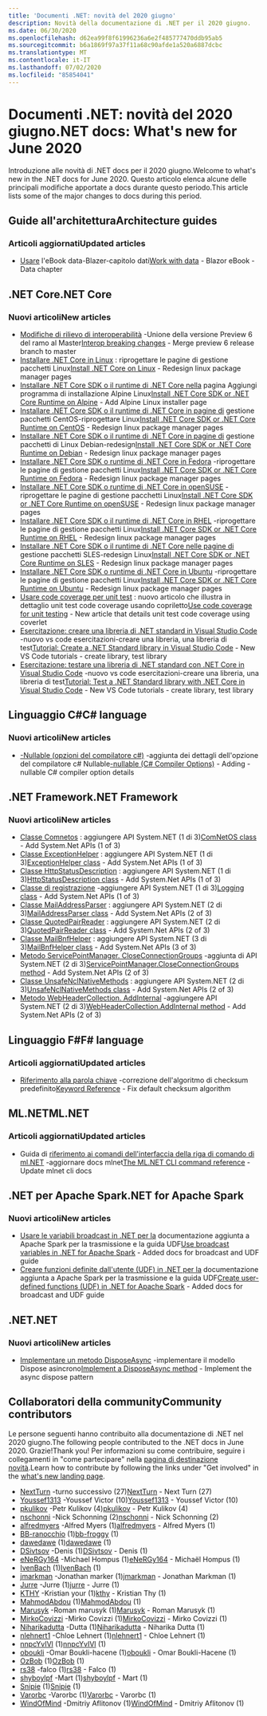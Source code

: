```yaml
---
title: 'Documenti .NET: novità del 2020 giugno'
description: Novità della documentazione di .NET per il 2020 giugno.
ms.date: 06/30/2020
ms.openlocfilehash: d62ea99f8f61996236a6e2f485777470ddb95ab5
ms.sourcegitcommit: b6a1869f97a37f11a68c90afde1a520a6887dcbc
ms.translationtype: MT
ms.contentlocale: it-IT
ms.lasthandoff: 07/02/2020
ms.locfileid: "85854041"
---
```

# <a name="net-docs-whats-new-for-june-2020"></a><span data-ttu-id="61112-103">Documenti .NET: novità del 2020 giugno</span><span class="sxs-lookup"><span data-stu-id="61112-103">.NET docs: What's new for June 2020</span></span>

<span data-ttu-id="61112-104">Introduzione alle novità di .NET docs per il 2020 giugno.</span><span class="sxs-lookup"><span data-stu-id="61112-104">Welcome to what's new in the .NET docs for June 2020.</span></span> <span data-ttu-id="61112-105">Questo articolo elenca alcune delle principali modifiche apportate a docs durante questo periodo.</span><span class="sxs-lookup"><span data-stu-id="61112-105">This article lists some of the major changes to docs during this period.</span></span>

## <a name="architecture-guides"></a><span data-ttu-id="61112-106">Guide all'architettura</span><span class="sxs-lookup"><span data-stu-id="61112-106">Architecture guides</span></span>

### <a name="updated-articles"></a><span data-ttu-id="61112-107">Articoli aggiornati</span><span class="sxs-lookup"><span data-stu-id="61112-107">Updated articles</span></span>

- <span data-ttu-id="61112-108">[Usare](/dotnet/architecture/blazor-for-web-forms-developers/data) l'eBook data-Blazer-capitolo dati</span><span class="sxs-lookup"><span data-stu-id="61112-108">[Work with data](/dotnet/architecture/blazor-for-web-forms-developers/data) - Blazor eBook - Data chapter</span></span>

## <a name="net-core"></a><span data-ttu-id="61112-109">.NET Core</span><span class="sxs-lookup"><span data-stu-id="61112-109">.NET Core</span></span>

### <a name="new-articles"></a><span data-ttu-id="61112-110">Nuovi articoli</span><span class="sxs-lookup"><span data-stu-id="61112-110">New articles</span></span>

- <span data-ttu-id="61112-111">[Modifiche di rilievo di interoperabilità](/dotnet/core/compatibility/interop) -Unione della versione Preview 6 del ramo al Master</span><span class="sxs-lookup"><span data-stu-id="61112-111">[Interop breaking changes](/dotnet/core/compatibility/interop) - Merge preview 6 release branch to master</span></span>
- <span data-ttu-id="61112-112">[Installare .NET Core in Linux](/dotnet/core/install/linux) : riprogettare le pagine di gestione pacchetti Linux</span><span class="sxs-lookup"><span data-stu-id="61112-112">[Install .NET Core on Linux](/dotnet/core/install/linux) - Redesign linux package manager pages</span></span>
- <span data-ttu-id="61112-113">[Installare .NET Core SDK o il runtime di .NET Core nella](/dotnet/core/install/linux-alpine) pagina Aggiungi programma di installazione Alpine Linux</span><span class="sxs-lookup"><span data-stu-id="61112-113">[Install .NET Core SDK or .NET Core Runtime on Alpine](/dotnet/core/install/linux-alpine) - Add Alpine Linux installer page</span></span>
- <span data-ttu-id="61112-114">[Installare .NET Core SDK o il runtime di .NET Core in pagine di](/dotnet/core/install/linux-centos) gestione pacchetti CentOS-riprogettare Linux</span><span class="sxs-lookup"><span data-stu-id="61112-114">[Install .NET Core SDK or .NET Core Runtime on CentOS](/dotnet/core/install/linux-centos) - Redesign linux package manager pages</span></span>
- <span data-ttu-id="61112-115">[Installare .NET Core SDK o il runtime di .NET Core in pagine di](/dotnet/core/install/linux-debian) gestione pacchetti di Linux Debian-redesign</span><span class="sxs-lookup"><span data-stu-id="61112-115">[Install .NET Core SDK or .NET Core Runtime on Debian](/dotnet/core/install/linux-debian) - Redesign linux package manager pages</span></span>
- <span data-ttu-id="61112-116">[Installare .NET Core SDK o runtime di .NET Core in Fedora](/dotnet/core/install/linux-fedora) -riprogettare le pagine di gestione pacchetti Linux</span><span class="sxs-lookup"><span data-stu-id="61112-116">[Install .NET Core SDK or .NET Core Runtime on Fedora](/dotnet/core/install/linux-fedora) - Redesign linux package manager pages</span></span>
- <span data-ttu-id="61112-117">[Installare .NET Core SDK o runtime di .NET Core in openSUSE](/dotnet/core/install/linux-opensuse) -riprogettare le pagine di gestione pacchetti Linux</span><span class="sxs-lookup"><span data-stu-id="61112-117">[Install .NET Core SDK or .NET Core Runtime on openSUSE](/dotnet/core/install/linux-opensuse) - Redesign linux package manager pages</span></span>
- <span data-ttu-id="61112-118">[Installare .NET Core SDK o il runtime di .NET Core in RHEL](/dotnet/core/install/linux-rhel) -riprogettare le pagine di gestione pacchetti Linux</span><span class="sxs-lookup"><span data-stu-id="61112-118">[Install .NET Core SDK or .NET Core Runtime on RHEL](/dotnet/core/install/linux-rhel) - Redesign linux package manager pages</span></span>
- <span data-ttu-id="61112-119">[Installare .NET Core SDK o il runtime di .NET Core nelle pagine di](/dotnet/core/install/linux-sles) gestione pacchetti SLES-redesign Linux</span><span class="sxs-lookup"><span data-stu-id="61112-119">[Install .NET Core SDK or .NET Core Runtime on SLES](/dotnet/core/install/linux-sles) - Redesign linux package manager pages</span></span>
- <span data-ttu-id="61112-120">[Installare .NET Core SDK o runtime di .NET Core in Ubuntu](/dotnet/core/install/linux-ubuntu) -riprogettare le pagine di gestione pacchetti Linux</span><span class="sxs-lookup"><span data-stu-id="61112-120">[Install .NET Core SDK or .NET Core Runtime on Ubuntu](/dotnet/core/install/linux-ubuntu) - Redesign linux package manager pages</span></span>
- <span data-ttu-id="61112-121">[Usare code coverage per unit test](/dotnet/core/testing/unit-testing-code-coverage) : nuovo articolo che illustra in dettaglio unit test code coverage usando copriletto</span><span class="sxs-lookup"><span data-stu-id="61112-121">[Use code coverage for unit testing](/dotnet/core/testing/unit-testing-code-coverage) - New article that details unit test code coverage using coverlet</span></span>
- <span data-ttu-id="61112-122">[Esercitazione: creare una libreria di .NET standard in Visual Studio Code](/dotnet/core/tutorials/library-with-visual-studio-code) -nuovo vs code esercitazioni-creare una libreria, una libreria di test</span><span class="sxs-lookup"><span data-stu-id="61112-122">[Tutorial: Create a .NET Standard library in Visual Studio Code](/dotnet/core/tutorials/library-with-visual-studio-code) - New VS Code tutorials - create library, test library</span></span>
- <span data-ttu-id="61112-123">[Esercitazione: testare una libreria di .NET standard con .NET Core in Visual Studio Code](/dotnet/core/tutorials/testing-library-with-visual-studio-code) -nuovo vs code esercitazioni-creare una libreria, una libreria di test</span><span class="sxs-lookup"><span data-stu-id="61112-123">[Tutorial: Test a .NET Standard library with .NET Core in Visual Studio Code](/dotnet/core/tutorials/testing-library-with-visual-studio-code) - New VS Code tutorials - create library, test library</span></span>

## <a name="c-language"></a><span data-ttu-id="61112-124">Linguaggio C#</span><span class="sxs-lookup"><span data-stu-id="61112-124">C# language</span></span>

### <a name="new-articles"></a><span data-ttu-id="61112-125">Nuovi articoli</span><span class="sxs-lookup"><span data-stu-id="61112-125">New articles</span></span>

- <span data-ttu-id="61112-126">[-Nullable (opzioni del compilatore c#)](/dotnet/csharp/language-reference/compiler-options/nullable-compiler-option) -aggiunta dei dettagli dell'opzione del compilatore c# Nullable</span><span class="sxs-lookup"><span data-stu-id="61112-126">[-nullable (C# Compiler Options)](/dotnet/csharp/language-reference/compiler-options/nullable-compiler-option) - Adding -nullable C# compiler option details</span></span>

## <a name="net-framework"></a><span data-ttu-id="61112-127">.NET Framework</span><span class="sxs-lookup"><span data-stu-id="61112-127">.NET Framework</span></span>

### <a name="new-articles"></a><span data-ttu-id="61112-128">Nuovi articoli</span><span class="sxs-lookup"><span data-stu-id="61112-128">New articles</span></span>

- <span data-ttu-id="61112-129">[Classe Comnetos](/dotnet/framework/additional-apis/system.net.comnetos) : aggiungere API System.NET (1 di 3)</span><span class="sxs-lookup"><span data-stu-id="61112-129">[ComNetOS class](/dotnet/framework/additional-apis/system.net.comnetos) - Add System.Net APIs (1 of 3)</span></span>
- <span data-ttu-id="61112-130">[Classe ExceptionHelper](/dotnet/framework/additional-apis/system.net.exceptionhelper) : aggiungere API System.NET (1 di 3)</span><span class="sxs-lookup"><span data-stu-id="61112-130">[ExceptionHelper class](/dotnet/framework/additional-apis/system.net.exceptionhelper) - Add System.Net APIs (1 of 3)</span></span>
- <span data-ttu-id="61112-131">[Classe HttpStatusDescription](/dotnet/framework/additional-apis/system.net.httpstatusdescription) : aggiungere API System.NET (1 di 3)</span><span class="sxs-lookup"><span data-stu-id="61112-131">[HttpStatusDescription class](/dotnet/framework/additional-apis/system.net.httpstatusdescription) - Add System.Net APIs (1 of 3)</span></span>
- <span data-ttu-id="61112-132">[Classe di registrazione](/dotnet/framework/additional-apis/system.net.logging) -aggiungere API System.NET (1 di 3)</span><span class="sxs-lookup"><span data-stu-id="61112-132">[Logging class](/dotnet/framework/additional-apis/system.net.logging) - Add System.Net APIs (1 of 3)</span></span>
- <span data-ttu-id="61112-133">[Classe MailAddressParser](/dotnet/framework/additional-apis/system.net.mail.mailaddressparser) : aggiungere API System.NET (2 di 3)</span><span class="sxs-lookup"><span data-stu-id="61112-133">[MailAddressParser class](/dotnet/framework/additional-apis/system.net.mail.mailaddressparser) - Add System.Net APIs (2 of 3)</span></span>
- <span data-ttu-id="61112-134">[Classe QuotedPairReader](/dotnet/framework/additional-apis/system.net.mail.quotedpairreader) : aggiungere API System.NET (2 di 3)</span><span class="sxs-lookup"><span data-stu-id="61112-134">[QuotedPairReader class](/dotnet/framework/additional-apis/system.net.mail.quotedpairreader) - Add System.Net APIs (2 of 3)</span></span>
- <span data-ttu-id="61112-135">[Classe MailBnfHelper](/dotnet/framework/additional-apis/system.net.mime.mailbnfhelper) : aggiungere API System.NET (3 di 3)</span><span class="sxs-lookup"><span data-stu-id="61112-135">[MailBnfHelper class](/dotnet/framework/additional-apis/system.net.mime.mailbnfhelper) - Add System.Net APIs (3 of 3)</span></span>
- <span data-ttu-id="61112-136">[Metodo ServicePointManager. CloseConnectionGroups](/dotnet/framework/additional-apis/system.net.servicepointmanager.closeconnectiongroups) -aggiunta di API System.NET (2 di 3)</span><span class="sxs-lookup"><span data-stu-id="61112-136">[ServicePointManager.CloseConnectionGroups method](/dotnet/framework/additional-apis/system.net.servicepointmanager.closeconnectiongroups) - Add System.Net APIs (2 of 3)</span></span>
- <span data-ttu-id="61112-137">[Classe UnsafeNclNativeMethods](/dotnet/framework/additional-apis/system.net.unsafenclnativemethods) : aggiungere API System.NET (2 di 3)</span><span class="sxs-lookup"><span data-stu-id="61112-137">[UnsafeNclNativeMethods class](/dotnet/framework/additional-apis/system.net.unsafenclnativemethods) - Add System.Net APIs (2 of 3)</span></span>
- <span data-ttu-id="61112-138">[Metodo WebHeaderCollection. AddInternal](/dotnet/framework/additional-apis/system.net.webheadercollection.addinternal) -aggiungere API System.NET (2 di 3)</span><span class="sxs-lookup"><span data-stu-id="61112-138">[WebHeaderCollection.AddInternal method](/dotnet/framework/additional-apis/system.net.webheadercollection.addinternal) - Add System.Net APIs (2 of 3)</span></span>

## <a name="f-language"></a><span data-ttu-id="61112-139">Linguaggio F#</span><span class="sxs-lookup"><span data-stu-id="61112-139">F# language</span></span>

### <a name="updated-articles"></a><span data-ttu-id="61112-140">Articoli aggiornati</span><span class="sxs-lookup"><span data-stu-id="61112-140">Updated articles</span></span>

- <span data-ttu-id="61112-141">[Riferimento alla parola chiave](/dotnet/fsharp/language-reference/keyword-reference) -correzione dell'algoritmo di checksum predefinito</span><span class="sxs-lookup"><span data-stu-id="61112-141">[Keyword Reference](/dotnet/fsharp/language-reference/keyword-reference) - Fix default checksum algorithm</span></span>

## <a name="mlnet"></a><span data-ttu-id="61112-142">ML.NET</span><span class="sxs-lookup"><span data-stu-id="61112-142">ML.NET</span></span>

### <a name="updated-articles"></a><span data-ttu-id="61112-143">Articoli aggiornati</span><span class="sxs-lookup"><span data-stu-id="61112-143">Updated articles</span></span>

- <span data-ttu-id="61112-144">Guida di [riferimento ai comandi dell'interfaccia della riga di comando di ml.NET](/dotnet/machine-learning/reference/ml-net-cli-reference) -aggiornare docs mlnet</span><span class="sxs-lookup"><span data-stu-id="61112-144">[The ML.NET CLI command reference](/dotnet/machine-learning/reference/ml-net-cli-reference) - Update mlnet cli docs</span></span>

## <a name="net-for-apache-spark"></a><span data-ttu-id="61112-145">.NET per Apache Spark</span><span class="sxs-lookup"><span data-stu-id="61112-145">.NET for Apache Spark</span></span>

### <a name="new-articles"></a><span data-ttu-id="61112-146">Nuovi articoli</span><span class="sxs-lookup"><span data-stu-id="61112-146">New articles</span></span>

- <span data-ttu-id="61112-147">[Usare le variabili broadcast in .NET per la](/dotnet/spark/how-to-guides/broadcast-guide) documentazione aggiunta a Apache Spark per la trasmissione e la guida UDF</span><span class="sxs-lookup"><span data-stu-id="61112-147">[Use broadcast variables in .NET for Apache Spark](/dotnet/spark/how-to-guides/broadcast-guide) - Added docs for broadcast and UDF guide</span></span>
- <span data-ttu-id="61112-148">[Creare funzioni definite dall'utente (UDF) in .NET per la](/dotnet/spark/how-to-guides/udf-guide) documentazione aggiunta a Apache Spark per la trasmissione e la guida UDF</span><span class="sxs-lookup"><span data-stu-id="61112-148">[Create user-defined functions (UDF) in .NET for Apache Spark](/dotnet/spark/how-to-guides/udf-guide) - Added docs for broadcast and UDF guide</span></span>

## <a name="net"></a><span data-ttu-id="61112-149">.NET</span><span class="sxs-lookup"><span data-stu-id="61112-149">.NET</span></span>

### <a name="new-articles"></a><span data-ttu-id="61112-150">Nuovi articoli</span><span class="sxs-lookup"><span data-stu-id="61112-150">New articles</span></span>

- <span data-ttu-id="61112-151">[Implementare un metodo DisposeAsync](/dotnet/standard/garbage-collection/implementing-disposeasync) -implementare il modello Dispose asincrono</span><span class="sxs-lookup"><span data-stu-id="61112-151">[Implement a DisposeAsync method](/dotnet/standard/garbage-collection/implementing-disposeasync) - Implement the async dispose pattern</span></span>

## <a name="community-contributors"></a><span data-ttu-id="61112-152">Collaboratori della community</span><span class="sxs-lookup"><span data-stu-id="61112-152">Community contributors</span></span>

<span data-ttu-id="61112-153">Le persone seguenti hanno contribuito alla documentazione di .NET nel 2020 giugno.</span><span class="sxs-lookup"><span data-stu-id="61112-153">The following people contributed to the .NET docs in June 2020.</span></span> <span data-ttu-id="61112-154">Grazie!</span><span class="sxs-lookup"><span data-stu-id="61112-154">Thank you!</span></span> <span data-ttu-id="61112-155">Per informazioni su come contribuire, seguire i collegamenti in "come partecipare" nella [pagina di destinazione novità](index.yml).</span><span class="sxs-lookup"><span data-stu-id="61112-155">Learn how to contribute by following the links under "Get involved" in the [what's new landing page](index.yml).</span></span>

- <span data-ttu-id="61112-156">[NextTurn](https://github.com/NextTurn) -turno successivo (27)</span><span class="sxs-lookup"><span data-stu-id="61112-156">[NextTurn](https://github.com/NextTurn) - Next Turn (27)</span></span>
- <span data-ttu-id="61112-157">[Youssef1313](https://github.com/Youssef1313) -Youssef Victor (10)</span><span class="sxs-lookup"><span data-stu-id="61112-157">[Youssef1313](https://github.com/Youssef1313) - Youssef Victor (10)</span></span>
- <span data-ttu-id="61112-158">[pkulikov](https://github.com/pkulikov) -Petr Kulikov (4)</span><span class="sxs-lookup"><span data-stu-id="61112-158">[pkulikov](https://github.com/pkulikov) - Petr Kulikov (4)</span></span>
- <span data-ttu-id="61112-159">[nschonni](https://github.com/nschonni) -Nick Schonning (2)</span><span class="sxs-lookup"><span data-stu-id="61112-159">[nschonni](https://github.com/nschonni) - Nick Schonning (2)</span></span>
- <span data-ttu-id="61112-160">[alfredmyers](https://github.com/alfredmyers) -Alfred Myers (1)</span><span class="sxs-lookup"><span data-stu-id="61112-160">[alfredmyers](https://github.com/alfredmyers) - Alfred Myers (1)</span></span>
- <span data-ttu-id="61112-161">[BB-ranocchio](https://github.com/bb-froggy) (1)</span><span class="sxs-lookup"><span data-stu-id="61112-161">[bb-froggy](https://github.com/bb-froggy) (1)</span></span>
- <span data-ttu-id="61112-162">[dawedawe](https://github.com/dawedawe) (1)</span><span class="sxs-lookup"><span data-stu-id="61112-162">[dawedawe](https://github.com/dawedawe) (1)</span></span>
- <span data-ttu-id="61112-163">[DSivtsov](https://github.com/DSivtsov) -Denis (1)</span><span class="sxs-lookup"><span data-stu-id="61112-163">[DSivtsov](https://github.com/DSivtsov) - Denis (1)</span></span>
- <span data-ttu-id="61112-164">[eNeRGy164](https://github.com/eNeRGy164) -Michael Hompus (1)</span><span class="sxs-lookup"><span data-stu-id="61112-164">[eNeRGy164](https://github.com/eNeRGy164) - Michaël Hompus (1)</span></span>
- <span data-ttu-id="61112-165">[IvenBach](https://github.com/IvenBach) (1)</span><span class="sxs-lookup"><span data-stu-id="61112-165">[IvenBach](https://github.com/IvenBach) (1)</span></span>
- <span data-ttu-id="61112-166">[jmarkman](https://github.com/jmarkman) -Jonathan marker (1)</span><span class="sxs-lookup"><span data-stu-id="61112-166">[jmarkman](https://github.com/jmarkman) - Jonathan Markman (1)</span></span>
- <span data-ttu-id="61112-167">[Jurre](https://github.com/jurre) -Jurre (1)</span><span class="sxs-lookup"><span data-stu-id="61112-167">[jurre](https://github.com/jurre) - Jurre (1)</span></span>
- <span data-ttu-id="61112-168">[KTHY](https://github.com/kthy) -Kristian your (1)</span><span class="sxs-lookup"><span data-stu-id="61112-168">[kthy](https://github.com/kthy) - Kristian Thy (1)</span></span>
- <span data-ttu-id="61112-169">[MahmodAbdou](https://github.com/MahmodAbdou) (1)</span><span class="sxs-lookup"><span data-stu-id="61112-169">[MahmodAbdou](https://github.com/MahmodAbdou) (1)</span></span>
- <span data-ttu-id="61112-170">[Marusyk](https://github.com/Marusyk) -Roman marusyk (1)</span><span class="sxs-lookup"><span data-stu-id="61112-170">[Marusyk](https://github.com/Marusyk) - Roman Marusyk (1)</span></span>
- <span data-ttu-id="61112-171">[MirkoCovizzi](https://github.com/MirkoCovizzi) -Mirko Covizzi (1)</span><span class="sxs-lookup"><span data-stu-id="61112-171">[MirkoCovizzi](https://github.com/MirkoCovizzi) - Mirko Covizzi (1)</span></span>
- <span data-ttu-id="61112-172">[Niharikadutta](https://github.com/Niharikadutta) -Dutta (1)</span><span class="sxs-lookup"><span data-stu-id="61112-172">[Niharikadutta](https://github.com/Niharikadutta) - Niharika Dutta (1)</span></span>
- <span data-ttu-id="61112-173">[nlehnert1](https://github.com/nlehnert1) -Chloe Lehnert (1)</span><span class="sxs-lookup"><span data-stu-id="61112-173">[nlehnert1](https://github.com/nlehnert1) - Chloe Lehnert (1)</span></span>
- <span data-ttu-id="61112-174">[nnpcYvIVl](https://github.com/nnpcYvIVl) (1)</span><span class="sxs-lookup"><span data-stu-id="61112-174">[nnpcYvIVl](https://github.com/nnpcYvIVl) (1)</span></span>
- <span data-ttu-id="61112-175">[oboukli](https://github.com/oboukli) -Omar Boukli-hacene (1)</span><span class="sxs-lookup"><span data-stu-id="61112-175">[oboukli](https://github.com/oboukli) - Omar Boukli-Hacene (1)</span></span>
- <span data-ttu-id="61112-176">[OzBob](https://github.com/OzBob) (1)</span><span class="sxs-lookup"><span data-stu-id="61112-176">[OzBob](https://github.com/OzBob) (1)</span></span>
- <span data-ttu-id="61112-177">[rs38](https://github.com/rs38) -falco (1)</span><span class="sxs-lookup"><span data-stu-id="61112-177">[rs38](https://github.com/rs38) - Falco (1)</span></span>
- <span data-ttu-id="61112-178">[shyboylpf](https://github.com/shyboylpf) -Mart (1)</span><span class="sxs-lookup"><span data-stu-id="61112-178">[shyboylpf](https://github.com/shyboylpf) - Mart (1)</span></span>
- <span data-ttu-id="61112-179">[Snipie](https://github.com/Snipie) (1)</span><span class="sxs-lookup"><span data-stu-id="61112-179">[Snipie](https://github.com/Snipie) (1)</span></span>
- <span data-ttu-id="61112-180">[Varorbc](https://github.com/Varorbc) -Varorbc (1)</span><span class="sxs-lookup"><span data-stu-id="61112-180">[Varorbc](https://github.com/Varorbc) - Varorbc (1)</span></span>
- <span data-ttu-id="61112-181">[WindOfMind](https://github.com/WindOfMind) -Dmitriy Aflitonov (1)</span><span class="sxs-lookup"><span data-stu-id="61112-181">[WindOfMind](https://github.com/WindOfMind) - Dmitriy Aflitonov (1)</span></span>
